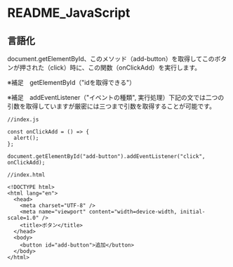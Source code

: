 # README_JavaScript
## 言語化
document.getElementById、このメソッド（add-button）を取得してこのボタンが押された（click）時に、この関数（onClickAdd）を実行します。

※補足　getElementById（"idを取得できる"）

※補足　addEventListener（"イベントの種類", 実行処理）下記の文では二つの引数を取得していますが厳密には三つまで引数を取得することが可能です。
```
//index.js

const onClickAdd = () => {
  alert();
};

document.getElementById("add-button").addEventListener("click", onClickAdd);

```
```
//index.html

<!DOCTYPE html>
<html lang="en">
  <head>
    <meta charset="UTF-8" />
    <meta name="viewport" content="width=device-width, initial-scale=1.0" />
    <title>ボタン</title>
  </head>
  <body>
    <button id="add-button">追加</button>
  </body>
</html>

```
